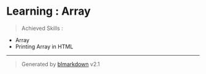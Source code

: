 # Learning : Array
> Achieved Skills :

+ Array
+ Printing Array in HTML

---
> Generated by [blmarkdown](https://github.com/bearaujus/blmarkdown) v2.1